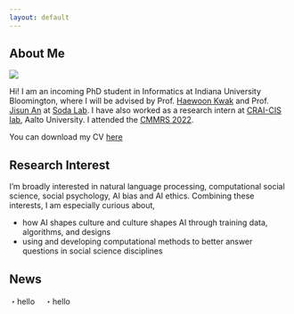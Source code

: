 ```yaml
---
layout: default
---
```


## About Me

<img class="profile-picture" src="profile_2.jpg">

Hi! I am an incoming PhD student in Informatics at Indiana University Bloomington, where I will be advised by Prof. [Haewoon Kwak](https://haewoon.io/) and Prof. [Jisun An](https://jisun.me/) at [Soda Lab](https://soda-labo.github.io/). I have also worked as a research intern at [CRAI-CIS lab](https://crai-cis.aalto.fi/), Aalto University. I attended the [CMMRS 2022](https://cmmrs2022.mpi-sws.org/).

You can download my CV [here](CV.pdf)

## Research Interest

I’m broadly interested in natural language processing, computational social science, social psychology, AI bias and AI ethics. Combining these interests, I am especially curious about,
* how AI shapes culture and culture shapes AI through training data, algorithms, and designs
* using and developing computational methods to better answer questions in social science disciplines

## News
<div class="news-container">
    ・hello
  　・hello
</div>


<br />
<br />
<br />
